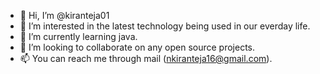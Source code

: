 - 👋 Hi, I’m @kiranteja01
- 👀 I’m interested in the latest technology being used in our everday life.
- 🌱 I’m currently learning java.
- 💞️ I’m looking to collaborate on any open source projects.
- 📫 You can reach me through mail (nkiranteja16@gmail.com).

<!---
kiranteja01/kiranteja01 is a ✨ special ✨ repository because its `README.md` (this file) appears on your GitHub profile.
You can click the Preview link to take a look at your changes.
--->
